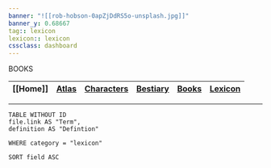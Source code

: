 ```yaml
---
banner: "![[rob-hobson-0apZjDdRS5o-unsplash.jpg]]"
banner_y: 0.68667
tag:: lexicon
lexicon:: lexicon
cssclass: dashboard
---
```

<div class="title">BOOKS</div>



| [[Home]] | [Atlas](obsidian://open?file=CAL-Wiki&file=Atlas%2FAtlas) |[Characters](obsidian://open?file=CAL-Wiki&file=Characters%2FCharacters) | [Bestiary](obsidian://open?file=CAL-Wiki&file=Bestiary%2FBestiary) | [Books](obsidian://open?file=CAL-Wiki&file=Books%2FBooks)| [Lexicon](obsidian://open?file=CAL-Wiki&file=Lexicon%2FLexicon) | 
| -------- | -------|------- | ------------ | --------- | ----------- |


-----

```dataview
TABLE WITHOUT ID 
file.link AS "Term",
definition AS "Defintion" 

WHERE category = "lexicon"

SORT field ASC

```
